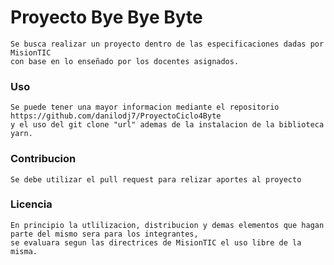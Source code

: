 # Proyecto Bye Bye Byte
    
    Se busca realizar un proyecto dentro de las especificaciones dadas por MisionTIC
    con base en lo enseñado por los docentes asignados.

### Uso
    
    Se puede tener una mayor informacion mediante el repositorio https://github.com/danilodj7/ProyectoCiclo4Byte 
    y el uso del git clone "url" ademas de la instalacion de la biblioteca yarn. 

### Contribucion
    
    Se debe utilizar el pull request para relizar aportes al proyecto

### Licencia
    
    En principio la utlilizacion, distribucion y demas elementos que hagan parte del mismo sera para los integrantes, 
    se evaluara segun las directrices de MisionTIC el uso libre de la misma.